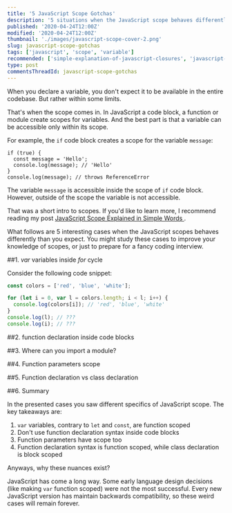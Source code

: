 ```yaml
---
title: '5 JavaScript Scope Gotchas'
description: '5 situations when the JavaScript scope behaves differently than you expect.'
published: '2020-04-24T12:00Z'
modified: '2020-04-24T12:00Z'
thumbnail: './images/javascript-scope-cover-2.png'
slug: javascript-scope-gotchas
tags: ['javascript', 'scope', 'variable']
recommended: ['simple-explanation-of-javascript-closures', 'javascript-scope']
type: post
commentsThreadId: javascript-scope-gotchas
---
```


When you declare a variable, you don't expect it to be available in the entire codebase. But rather within some limits.  

That's when the scope comes in. In JavaScript a code block, a function or module create scopes for variables. And the best part
is that a variable can be accessible only within its scope.  

For example, the `if` code block creates a scope for the variable `message`:

```javascript{3,5}
if (true) {
  const message = 'Hello';
  console.log(message); // 'Hello'
}
console.log(message); // throws ReferenceError
```

The variable `message` is accessible inside the scope of `if` code block. However, outside of the scope the variable is not accessible.  

That was a short intro to scopes. If you'd like to learn more, I recommend reading my post [JavaScript Scope Explained in Simple Words
](/javascript-scope/).  

What follows are 5 interesting cases when the JavaScript scopes behaves differently than you expect. You might study these cases to improve your knowledge of scopes, or just to prepare for a fancy coding interview.  

##1. *var* variables inside *for* cycle

Consider the following code snippet:

```javascript
const colors = ['red', 'blue', 'white'];

for (let i = 0, var l = colors.length; i < l; i++) {
  console.log(colors[i]); // 'red', 'blue', 'white'
}
console.log(l); // ???
console.log(i); // ???
```



##2. function declaration inside code blocks

##3. Where can you import a module?

##4. Function parameters scope

##5. Function declaration vs class declaration

##6. Summary

In the presented cases you saw different specifics of JavaScript scope. The key takeaways are:

1. `var` variables, contrary to `let` and `const`, are function scoped
2. Don't use function declaration syntax inside code blocks
3. Function parameters have scope too
4. Function declaration syntax is function scoped, while class declaration is block scoped

Anyways, why these nuances exist?  

JavaScript has come a long way. Some early language design decisions (like making `var` function scoped) were not the most successful. Every new JavaScript version has maintain backwards compatibility, so these weird cases will remain forever.  